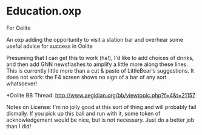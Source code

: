 # Education.oxp

For Oolite

An oxp adding the opportunity to visit a station bar and overhear some useful advice for success in Oolite

Presuming that I can get this to work (ha!), I'd like to add choices of drinks, and then add GNN newsflashes to amplify a little more along these lines. This is currently little more than a cut & paste of LittleBear's suggestions. It does not work: the F4 screen shows no sign of a bar of any sort whatsoever!

*Oolite BB Thread: http://www.aegidian.org/bb/viewtopic.php?f=4&t=21157



Notes on License: I'm no jolly good at this sort of thing and will probably fail dismally. If you pick up this ball and run with it, some token of acknowledgement would be nice, but is not necessary. Just do a better job than I did!
